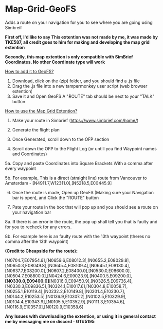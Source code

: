 # Map-Grid-GeoFS
Adds a route on your navigation for you to see where you are going using Simbreif 

**First off, I'd like to say This extention was not made by me, it was made by TKE587, all credit goes to him for making and developing the map grid extention**

**Secondly, this map extention is only compatible with SimBrief Coordinates. No other Coordinate type will work**

<ins>How to add it to GeoFS?</ins>
1. Download, click on the (zip) folder, and you should find a .js file
2. Drag the .js file into a new tampermonkey user script (web browser extention) 
3. Save it and Open GeoFS
A "ROUTE" tab should be next to your "TALK" button

<ins>How to use the Map Grid Extention?</ins>
1. Make your route in Simbrief (https://www.simbrief.com/home/)

2. Generate the flight plan

3. Once Generated, scroll down to the OFP section

4. Scroll down the OFP to the Flight Log (or untill you find Waypoint names and Coordinates)

5a. Copy and paste Coordinates into Square Brackets With a comma after every waypoint

5b. For example, This is a direct (straight line) route from Vancouver to Amsterdam - [N4911.7,W12311.0],[N5218.5,E00445.9]

6. Once the route is made, Open up GeoFS (Making sure your Navigation bar is open), and Click the "ROUTE" button

7. Pate your route in the box that will pop up and you should see a route on your navigation bar

8a. If there is an error in the route, the pop up shall tell you that is faulty and for you to recheck for any errors. 

8b. For example here is an faulty route with the 13th waypoint (theres no comma after the 13th waypoint) 

**(Credit to Cheapside for the route):**

[N0704.7,E07954.6],[N0659.6,E08012.3],[N0655.2,E08029.8],[N0650.3,E08049.8],[N0645.4,E08109.4],[N0645.1,E08130.4],[N0637.7,E08200.0],[N0607.2,E08400.0],[N0530.0,E08600.0],[N0504.7,E08800.0],[N0424.6,E09023.9],[N0400.5,E09200.0],**[N0330.0,E09400.0]**[N0316.0,E09450.9],[N0326.5,E09736.4],[N0330.3,E09836.5],[N0324.1,E10017.6],[N0304.8,E10058.7],[N0255.1,E10119.4],[N0232.2,E10149.8],[N0201.4,E10230.7],[N0144.2,E10253.5],[N0136.9,E10307.2],[N0102.5,E10329.9],[N0104.4,E10343.9],[N0105.5,E10352.9],[N0111.3,E10354.6],[N0116.9,E10357.0],[N0120.9,E10358.6] 

**Any Issues with downloading the extention, or using it in general contact me by messaging me on discord - GT#5195**
